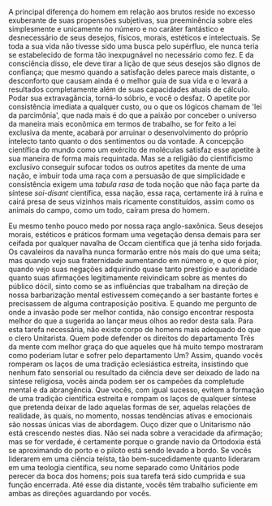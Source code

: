 A principal diferença do homem em relação aos brutos reside no excesso exuberante de suas propensões subjetivas, sua preeminência sobre eles simplesmente e unicamente no número e no caráter fantástico e desnecessário de seus desejos, físicos, morais, estéticos e intelectuais. Se toda a sua vida não tivesse sido uma busca pelo supérfluo, ele nunca teria se estabelecido de forma tão inexpugnável no necessário como fez. E da consciência disso, ele deve tirar a lição de que seus desejos são dignos de confiança; que mesmo quando a satisfação deles parece mais distante, o desconforto que causam ainda é o melhor guia de sua vida e o levará a resultados completamente além de suas capacidades atuais de cálculo. Podar sua extravagância, torná-lo sóbrio, e você o desfaz. O apetite por consistência imediata a qualquer custo, ou o que os lógicos chamam de 'lei da parcimônia', que nada mais é do que a paixão por conceber o universo da maneira mais econômica em termos de trabalho, se for feito a lei exclusiva da mente, acabará por arruinar o desenvolvimento do próprio intelecto tanto quanto o dos sentimentos ou da vontade. A concepção científica do mundo como um exército de moléculas satisfaz esse apetite à sua maneira de forma mais requintada. Mas se a religião do cientificismo exclusivo conseguir sufocar todos os outros apetites da mente de uma nação, e imbuir toda uma raça com a persuasão de que simplicidade e consistência exigem uma _tabula rasa_ de toda noção que não faça parte da síntese _soi-disant_ científica, essa nação, essa raça, certamente irá à ruína e cairá presa de seus vizinhos mais ricamente constituídos, assim como os animais do campo, como um todo, caíram presa do homem.

Eu mesmo tenho pouco medo por nossa raça anglo-saxônica. Seus desejos morais, estéticos e práticos formam uma vegetação densa demais para ser ceifada por qualquer navalha de Occam científica que já tenha sido forjada. Os cavaleiros da navalha nunca formarão entre nós mais do que uma seita; mas quando vejo sua fraternidade aumentando em número e, o que é pior, quando vejo suas negações adquirindo quase tanto prestígio e autoridade quanto suas afirmações legitimamente reivindicam sobre as mentes do público dócil, sinto como se as influências que trabalham na direção de nossa barbarização mental estivessem começando a ser bastante fortes e precisassem de alguma contraposição positiva. E quando me pergunto de onde a invasão pode ser melhor contida, não consigo encontrar resposta melhor do que a sugerida ao lançar meus olhos ao redor desta sala. Para esta tarefa necessária, não existe corpo de homens mais adequado do que o clero Unitarista. Quem pode defender os direitos do departamento Três da mente com melhor graça do que aqueles que há muito tempo mostraram como poderiam lutar e sofrer pelo departamento Um? Assim, quando vocês romperam os laços de uma tradição eclesiástica estreita, insistindo que nenhum fato sensorial ou resultado da ciência deve ser deixado de lado na síntese religiosa, vocês ainda podem ser os campeões da completude mental e da abrangência. Que vocês, com igual sucesso, evitem a formação de uma tradição científica estreita e rompam os laços de qualquer síntese que pretenda deixar de lado aquelas formas de ser, aquelas relações de realidade, às quais, no momento, nossas tendências ativas e emocionais são nossas únicas vias de abordagem. Ouço dizer que o Unitarismo não está crescendo nestes dias. Não sei nada sobre a veracidade da afirmação; mas se for verdade, é certamente porque o grande navio da Ortodoxia está se aproximando do porto e o piloto está sendo levado a bordo. Se vocês liderarem em uma ciência teísta, tão bem-sucedidamente quanto lideraram em uma teologia científica, seu nome separado como Unitários pode perecer da boca dos homens; pois sua tarefa terá sido cumprida e sua função encerrada. Até esse dia distante, vocês têm trabalho suficiente em ambas as direções aguardando por vocês.
